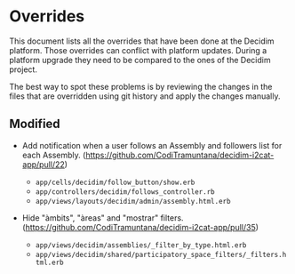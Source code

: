 # Overrides

This document lists all the overrides that have been done at the Decidim platform. Those overrides can conflict with platform updates. During a platform upgrade they need to be compared to the ones of the Decidim project.

The best way to spot these problems is by reviewing the changes in the files that are overridden using git history and apply the changes manually.

## Modified

- Add notification when a user follows an Assembly and followers list for each Assembly. (https://github.com/CodiTramuntana/decidim-i2cat-app/pull/22)
	- `app/cells/decidim/follow_button/show.erb`
	- `app/controllers/decidim/follows_controller.rb`
	- `app/views/layouts/decidim/admin/assembly.html.erb`

- Hide "àmbits", "àreas" and "mostrar" filters. (https://github.com/CodiTramuntana/decidim-i2cat-app/pull/35)
  - `app/views/decidim/assemblies/_filter_by_type.html.erb`
  - `app/views/decidim/shared/participatory_space_filters/_filters.html.erb`
